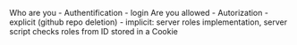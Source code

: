 Who are you - Authentification - login
Are you allowed - Autorization - explicit (github repo deletion) - implicit: server roles implementation, server script checks roles from ID stored in a Cookie
